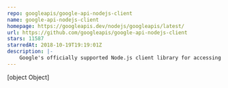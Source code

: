 ```yaml
---
repo: googleapis/google-api-nodejs-client
name: google-api-nodejs-client
homepage: https://googleapis.dev/nodejs/googleapis/latest/
url: https://github.com/googleapis/google-api-nodejs-client
stars: 11587
starredAt: 2018-10-19T19:19:01Z
description: |-
    Google's officially supported Node.js client library for accessing Google APIs. Support for authorization and authentication with OAuth 2.0, API Keys and JWT (Service Tokens) is included. 
---
```


[object Object]
